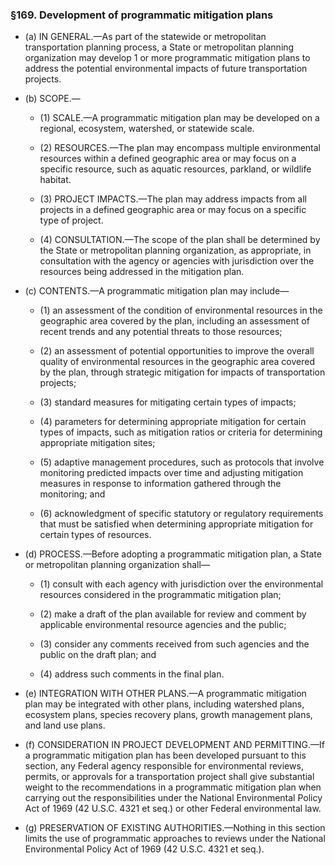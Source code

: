 ### §169. Development of programmatic mitigation plans
* (a) IN GENERAL.—As part of the statewide or metropolitan transportation planning process, a State or metropolitan planning organization may develop 1 or more programmatic mitigation plans to address the potential environmental impacts of future transportation projects.

* (b) SCOPE.—

  * (1) SCALE.—A programmatic mitigation plan may be developed on a regional, ecosystem, watershed, or statewide scale.

  * (2) RESOURCES.—The plan may encompass multiple environmental resources within a defined geographic area or may focus on a specific resource, such as aquatic resources, parkland, or wildlife habitat.

  * (3) PROJECT IMPACTS.—The plan may address impacts from all projects in a defined geographic area or may focus on a specific type of project.

  * (4) CONSULTATION.—The scope of the plan shall be determined by the State or metropolitan planning organization, as appropriate, in consultation with the agency or agencies with jurisdiction over the resources being addressed in the mitigation plan.


* (c) CONTENTS.—A programmatic mitigation plan may include—

  * (1) an assessment of the condition of environmental resources in the geographic area covered by the plan, including an assessment of recent trends and any potential threats to those resources;

  * (2) an assessment of potential opportunities to improve the overall quality of environmental resources in the geographic area covered by the plan, through strategic mitigation for impacts of transportation projects;

  * (3) standard measures for mitigating certain types of impacts;

  * (4) parameters for determining appropriate mitigation for certain types of impacts, such as mitigation ratios or criteria for determining appropriate mitigation sites;

  * (5) adaptive management procedures, such as protocols that involve monitoring predicted impacts over time and adjusting mitigation measures in response to information gathered through the monitoring; and

  * (6) acknowledgment of specific statutory or regulatory requirements that must be satisfied when determining appropriate mitigation for certain types of resources.


* (d) PROCESS.—Before adopting a programmatic mitigation plan, a State or metropolitan planning organization shall—

  * (1) consult with each agency with jurisdiction over the environmental resources considered in the programmatic mitigation plan;

  * (2) make a draft of the plan available for review and comment by applicable environmental resource agencies and the public;

  * (3) consider any comments received from such agencies and the public on the draft plan; and

  * (4) address such comments in the final plan.


* (e) INTEGRATION WITH OTHER PLANS.—A programmatic mitigation plan may be integrated with other plans, including watershed plans, ecosystem plans, species recovery plans, growth management plans, and land use plans.

* (f) CONSIDERATION IN PROJECT DEVELOPMENT AND PERMITTING.—If a programmatic mitigation plan has been developed pursuant to this section, any Federal agency responsible for environmental reviews, permits, or approvals for a transportation project shall give substantial weight to the recommendations in a programmatic mitigation plan when carrying out the responsibilities under the National Environmental Policy Act of 1969 (42 U.S.C. 4321 et seq.) or other Federal environmental law.

* (g) PRESERVATION OF EXISTING AUTHORITIES.—Nothing in this section limits the use of programmatic approaches to reviews under the National Environmental Policy Act of 1969 (42 U.S.C. 4321 et seq.).